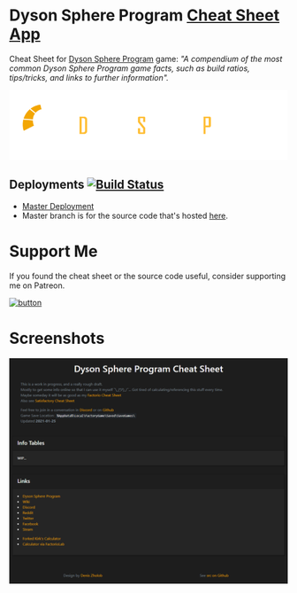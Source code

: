 # Dyson Sphere Program [Cheat Sheet App](https://deniszholob.github.io/dyson-sphere-program-cheat-sheet/)
Cheat Sheet for [Dyson Sphere Program](https://www.kickstarter.com/projects/youthcat/dyson-sphere-programa-space-sci-fi-sandbox-game-0) game: *"A compendium of the most common Dyson Sphere Program game facts, such as build ratios, tips/tricks, and links to further information".*


![Dyson Sphere Program Cheat Sheet](images/Dsp-logo-banner.png)

## Deployments [![Build Status](https://travis-ci.com/deniszholob/dyson-sphere-program-cheat-sheet.svg?branch=master)](https://travis-ci.com/deniszholob/dyson-sphere-program-cheat-sheet)

* [Master Deployment](https://deniszholob.github.io/dyson-sphere-program-cheat-sheet/)
* Master branch is for the source code that's hosted [here](https://deniszholob.github.io/dyson-sphere-program-cheat-sheet/).

# Support Me
If you found the cheat sheet or the source code useful, consider supporting me on Patreon.

[![button](https://c5.patreon.com/external/logo/downloads_wordmark_white_on_coral.png)](https://www.patreon.com/deniszholob)

# Screenshots
![Dyson Sphere Program Cheat Sheet Desktop Website](images/chrome_ZxaQjeO8kB.png)
